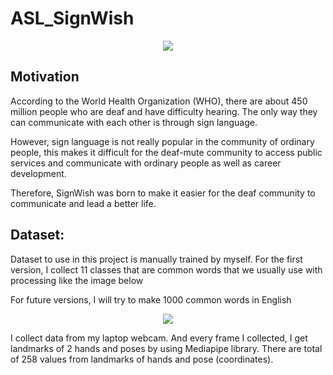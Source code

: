 # ASL_SignWish

<p align="center">
  <img src="https://user-images.githubusercontent.com/87942072/138586745-50618668-598b-425b-9348-8d2819c86692.png" />
</p>


## Motivation
According to the World Health Organization (WHO), there are about 450 million people who are deaf and have difficulty hearing. The only way they can communicate with each other is through sign language.

However, sign language is not really popular in the community of ordinary people, this makes it difficult for the deaf-mute community to access public services and communicate with ordinary people as well as career development.

Therefore, SignWish was born to make it easier for the deaf community to communicate and lead a better life.

## Dataset:

Dataset to use in this project is manually trained by myself. For the first version, I collect 11 classes that are common words that we usually use with processing like the image below

For future versions, I will try to make 1000 common words in English

<p align="center">
  <img src="https://user-images.githubusercontent.com/87942072/138586643-b8d67cb1-fe5c-42d2-a5ab-5d14d7af8578.png" />
</p>
I collect data from my laptop webcam. And every frame I collected, I get landmarks of 2 hands and poses by using Mediapipe library. There are total of 258 values from landmarks of hands and pose (coordinates).
